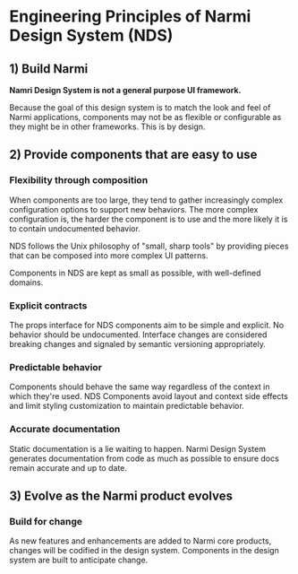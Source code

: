 # Engineering Principles of Narmi Design System (NDS)

## 1) Build Narmi

**Namri Design System is not a general purpose UI framework.**

Because the goal of this design system is to match the look and feel of Narmi applications, components
may not be as flexible or configurable as they might be in other frameworks. This is by design.

## 2) Provide components that are easy to use

### Flexibility through composition

When components are too large, they tend to gather increasingly complex configuration options to support new behaviors. The more complex configuration is, the harder the component is to use and the more likely it is to contain undocumented behavior.

NDS follows the Unix philosophy of "small, sharp tools" by providing pieces that can be composed into more complex UI patterns.

Components in NDS are kept as small as possible, with well-defined domains.

### Explicit contracts

The props interface for NDS components aim to be simple and explicit. No behavior should be undocumented. Interface changes are considered breaking changes and signaled by semantic versioning appropriately.

### Predictable behavior

Components should behave the same way regardless of the context in which they're used.
NDS Components avoid layout and context side effects and limit styling customization to maintain predictable behavior.

### Accurate documentation

Static documentation is a lie waiting to happen. Narmi Design System generates
documentation from code as much as possible to ensure docs remain accurate and up to date.

## 3) Evolve as the Narmi product evolves

### Build for change

As new features and enhancements are added to Narmi core products, changes will be codified in the design system.
Components in the design system are built to anticipate change.
